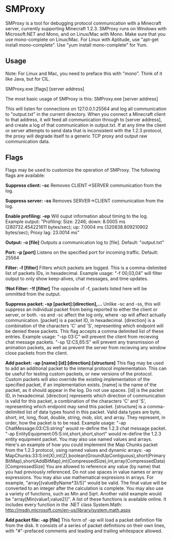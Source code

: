 SMProxy
======

SMProxy is a tool for debugging protocol communication with a Minecraft server, currently supporting Minecraft 1.2.3.
SMProxy runs on Windows with Microsoft.NET and Mono, and on Linux/Mac with Mono.
Make sure that you use mono-complete on Linux/Mac.  For Linux with Aptitude, use "apt-get install mono-complete".
Use "yum install mono-complete" for Yum.

Usage
-----------

Note: For Linux and Mac, you need to preface this with "mono".  Think of it like Java, but for CIL.

SMProxy.exe [flags] [server address]

The most basic usage of SMProxy is this:
SMProxy.exe [server address]

This will listen for connections on 127.0.0.1:25564 and log all communication to "output.txt" in the current
directory.  When you connect a Minecraft client to that address, it will feed all communication through to
[server address], and create a log of that communication in output.txt.  If at any time the client or server
attempts to send data that is inconsistent with the 1.2.3 protocol, the proxy will degrade itself to a generic
TCP proxy and output raw communication data.

Flags
-----------

Flags may be used to customize the operation of SMProxy.  The following flags are available:

**Suppress client: -sc**
Removes CLIENT->SERVER communication from the log.

**Suppress server: -ss**
Removes SERVER->CLIENT communication from the log.

**Enable profiling: -ep**
Will ouput information about timing to the log.
Example output: "Profiling: Size: 2246; down: 8.0005 ms (280732.454221611 bytes/sec); up: 7.0004 ms (320838.809210902 bytes/sec); Proxy lag: 23.0014 ms"

**Output: -o [file]**
Outputs a communication log to [file].  Default: "output.txt"

**Port: -p [port]**
Listens on the specified port for incoming traffic.  Default: 25564

**Filter: -f [filter]**
Filters which packets are logged.  This is a comma-delimited list of packets IDs, in hexadecimal.
Example usage: "-f 00,03,04" will filter output to only show keep-alives, chat messages, and time updates.

**!Not Filter: -!f [filter]**
The opposite of -f, packets listed here will be ommitted from the output.

**Suppress packet: -sp [packet]:[direction],...**
Unlike -sc and -ss, this will suppress an individual packet from being reported to either the client or server, or both.  -ss and -sc affect the log only,
where -sp will affect actually communication.  [packet] is a packet ID, in hexadecimal.  [direction] is a combination of the characters 'C' and 'S', representing
which endpoint will be denied these packets.  This flag accepts a comma delimited list of these entries.
Example usage: "-sp 03:C" will prevent the client from recieving chat message packets.  "-sp 12:CS,65:S" will prevent any transmission of animation packets, as well
as prevent the server from recieving any window close packets from the client.

**Add packet: -ap [name]:[id]:[direction]:[structure]**
This flag may be used to add an additional packet to the internal protocol implementation.  This can be useful for testing custom packets, or new versions of
the protocol.  Custom packets will also override the existing implementation of the specified packet, if an implementation exists.  [name] is the name of the
packet, as it should appear in the log.  Do not use spaces.  [id] is the packet ID, in hexadecimal.  [direction] represents which direction of communication is
valid for this packet, a combination of the characters 'C' and 'S', representing which endpoint may send this packet.  [structure] is a comma-delimited list
of data types found in this packet.  Valid data types are byte, short, int, long, float, double, string, mob, slot, and array.  They represent, in order, how
the packet is to be read.
Example usage: "-ap ChatMessage:03:CS:string" would re-define the 1.2.3 chat message packet.  "-ap EntityEquipment:05:S:int,short,short,short" would re-define
the 1.2.3 entity equipment packet.
You may also use named values and arrays.  Here's an example of how you could implement the Map Chunks packet from the 1.2.3 protocol, using named values and
dynamic arrays:
    -ap MapChunks:33:S:int(X),int(Z),boolean(GroundUpContiguous),short(PrimaryBitMap),short(AddBitMap),int(CompressedSize),int,array(CompressedData)[CompressedSize]
You are allowed to reference any value (by name) that you had previously referenced.  Do not use spaces in value names or array expressions.  You may also use
mathematical expresions in arrays.  For example, "array[(valueByName*3)/5]" would be valid.  The final value will be converted to an integer after the calculation
is complete.  You may also use a variety of functions, such as Min and Sqrt.  Another valid example would be "array[Min(value1,value2)]".  A list of these functions
is available online.  It includes every function in the .NET class System.Math: http://msdn.microsoft.com/en-us/library/system.math.aspx

**Add packet file: -ap [file]**
This form of -ap will load a packet definition file from the disk.  It consists of a series of packet definitions on their own lines, with "#"-prefaced comments and
leading and trailing whitespace allowed.